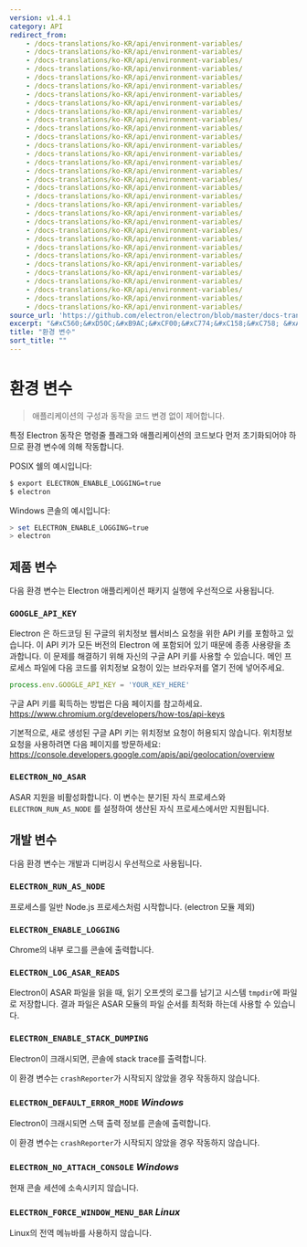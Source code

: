 ```yaml
---
version: v1.4.1
category: API
redirect_from:
    - /docs-translations/ko-KR/api/environment-variables/
    - /docs-translations/ko-KR/api/environment-variables/
    - /docs-translations/ko-KR/api/environment-variables/
    - /docs-translations/ko-KR/api/environment-variables/
    - /docs-translations/ko-KR/api/environment-variables/
    - /docs-translations/ko-KR/api/environment-variables/
    - /docs-translations/ko-KR/api/environment-variables/
    - /docs-translations/ko-KR/api/environment-variables/
    - /docs-translations/ko-KR/api/environment-variables/
    - /docs-translations/ko-KR/api/environment-variables/
    - /docs-translations/ko-KR/api/environment-variables/
    - /docs-translations/ko-KR/api/environment-variables/
    - /docs-translations/ko-KR/api/environment-variables/
    - /docs-translations/ko-KR/api/environment-variables/
    - /docs-translations/ko-KR/api/environment-variables/
    - /docs-translations/ko-KR/api/environment-variables/
    - /docs-translations/ko-KR/api/environment-variables/
    - /docs-translations/ko-KR/api/environment-variables/
    - /docs-translations/ko-KR/api/environment-variables/
    - /docs-translations/ko-KR/api/environment-variables/
    - /docs-translations/ko-KR/api/environment-variables/
    - /docs-translations/ko-KR/api/environment-variables/
    - /docs-translations/ko-KR/api/environment-variables/
    - /docs-translations/ko-KR/api/environment-variables/
    - /docs-translations/ko-KR/api/environment-variables/
    - /docs-translations/ko-KR/api/environment-variables/
    - /docs-translations/ko-KR/api/environment-variables/
    - /docs-translations/ko-KR/api/environment-variables/
    - /docs-translations/ko-KR/api/environment-variables/
    - /docs-translations/ko-KR/api/environment-variables/
    - /docs-translations/ko-KR/api/environment-variables/
    - /docs-translations/ko-KR/api/environment-variables/
source_url: 'https://github.com/electron/electron/blob/master/docs-translations/ko-KR/api/environment-variables.md'
excerpt: "&#xC560;&#xD50C;&#xB9AC;&#xCF00;&#xC774;&#xC158;&#xC758; &#xAD6C;&#xC131;&#xACFC; &#xB3D9;&#xC791;&#xC744; &#xCF54;&#xB4DC; &#xBCC0;&#xACBD; &#xC5C6;&#xC774; &#xC81C;&#xC5B4;&#xD569;&#xB2C8;&#xB2E4;."
title: "환경 변수"
sort_title: ""
---
```


# 환경 변수

> 애플리케이션의 구성과 동작을 코드 변경 없이 제어합니다.

특정 Electron 동작은 명령줄 플래그와 애플리케이션의 코드보다 먼저 초기화되어야 하므로
환경 변수에 의해 작동합니다.

POSIX 쉘의 예시입니다:

```bash
$ export ELECTRON_ENABLE_LOGGING=true
$ electron
```

Windows 콘솔의 예시입니다:

```powershell
> set ELECTRON_ENABLE_LOGGING=true
> electron
```

## 제품 변수

다음 환경 변수는 Electron 애플리케이션 패키지 실행에 우선적으로 사용됩니다.

### `GOOGLE_API_KEY`

Electron 은 하드코딩 된 구글의 위치정보 웹서비스 요청을 위한 API 키를 포함하고
있습니다. 이 API 키가 모든 버전의 Electron 에 포함되어 있기 때문에 종종
사용량을 초과합니다. 이 문제를 해결하기 위해 자신의 구글 API 키를 사용할 수
있습니다. 메인 프로세스 파일에 다음 코드를 위치정보 요청이 있는 브라우저를 열기
전에 넣어주세요.

```javascript
process.env.GOOGLE_API_KEY = 'YOUR_KEY_HERE'
```

구글 API 키를 획득하는 방법은 다음 페이지를 참고하세요.
https://www.chromium.org/developers/how-tos/api-keys

기본적으로, 새로 생성된 구글 API 키는 위치정보 요청이 허용되지 않습니다.
위치정보 요청을 사용하려면 다음 페이지를 방문하세요:
https://console.developers.google.com/apis/api/geolocation/overview

### `ELECTRON_NO_ASAR`

ASAR 지원을 비활성화합니다. 이 변수는 분기된 자식 프로세스와
`ELECTRON_RUN_AS_NODE` 를 설정하여 생산된 자식 프로세스에서만 지원됩니다.

## 개발 변수

다음 환경 변수는 개발과 디버깅시 우선적으로 사용됩니다.

### `ELECTRON_RUN_AS_NODE`

프로세스를 일반 Node.js 프로세스처럼 시작합니다. (electron 모듈 제외)

### `ELECTRON_ENABLE_LOGGING`

Chrome의 내부 로그를 콘솔에 출력합니다.

### `ELECTRON_LOG_ASAR_READS`

Electron이 ASAR 파일을 읽을 때, 읽기 오프셋의 로그를 남기고 시스템 `tmpdir`에 파일로
저장합니다. 결과 파일은 ASAR 모듈의 파일 순서를 최적화 하는데 사용할 수 있습니다.

### `ELECTRON_ENABLE_STACK_DUMPING`

Electron이 크래시되면, 콘솔에 stack trace를 출력합니다.

이 환경 변수는 `crashReporter`가 시작되지 않았을 경우 작동하지 않습니다.

### `ELECTRON_DEFAULT_ERROR_MODE` _Windows_

Electron이 크래시되면 스택 출력 정보를 콘솔에 출력합니다.

이 환경 변수는 `crashReporter`가 시작되지 않았을 경우 작동하지 않습니다.

### `ELECTRON_NO_ATTACH_CONSOLE` _Windows_

현재 콘솔 세션에 소속시키지 않습니다.

### `ELECTRON_FORCE_WINDOW_MENU_BAR` _Linux_

Linux의 전역 메뉴바를 사용하지 않습니다.
